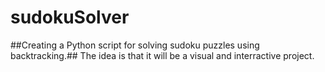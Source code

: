# sudokuSolver
##Creating a Python script for solving sudoku puzzles using backtracking.##
The idea is that it will be a visual and interractive project.
